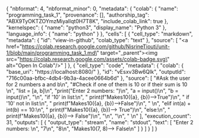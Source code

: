{
  "nbformat": 4,
  "nbformat_minor": 0,
  "metadata": {
    "colab": {
      "name": "programming_task_1",
      "provenance": [],
      "authorship_tag": "ABX9TyOKTZOYmzMiyallqt0H7T8K",
      "include_colab_link": true
    },
    "kernelspec": {
      "name": "python3",
      "display_name": "Python 3"
    },
    "language_info": {
      "name": "python"
    }
  },
  "cells": [
    {
      "cell_type": "markdown",
      "metadata": {
        "id": "view-in-github",
        "colab_type": "text"
      },
      "source": [
        "<a href=\"https://colab.research.google.com/github/NisrineTiouti/unit-1/blob/main/programming_task_1.md\" target=\"_parent\"><img src=\"https://colab.research.google.com/assets/colab-badge.svg\" alt=\"Open In Colab\"/></a>"
      ]
    },
    {
      "cell_type": "code",
      "metadata": {
        "colab": {
          "base_uri": "https://localhost:8080/"
        },
        "id": "vEsxv3Bw6QIk",
        "outputId": "716c00aa-bfbc-4db4-9b3a-4acee0664b6d"
      },
      "source": [
        "#Ask the user for 2 numbers a and b\n",
        "#Check if one of them is 10 or if their sum is 10 \n",
        "list = [a, b]\n",
        "print(\"Enter 2 numbers: \")\n",
        "a = input()\n",
        "b = input()\n",
        "\n",
        "if '10' in list:\n",
        "  print(f\"Makes10({a}, {b})-->True\")\n",
        "  if '10' not in list:\n",
        "    print(f\"Makes10({a}, {b})-->False\")\n",
        "  \n",
        "elif int(a) + int(b) == 10:\n",
        "  print(f\"Makes10({a}, {b})--> True\")\n",
        "else:\n",
        "  print(f\"Makes10({a}, {b})--> False\")\n",
        "\n",
        "\n",
        " \n"
      ],
      "execution_count": 31,
      "outputs": [
        {
          "output_type": "stream",
          "name": "stdout",
          "text": [
            "Enter 2 numbers: \n",
            "7\n",
            "8\n",
            "Makes10(7, 8)--> False\n"
          ]
        }
      ]
    }
  ]
}